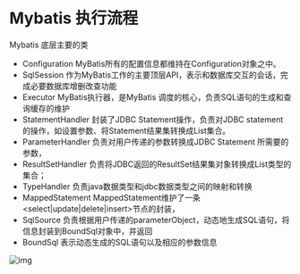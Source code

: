 # Mybatis 执行流程

Mybatis 底层主要的类

- Configuration     MyBatis所有的配置信息都维持在Configuration对象之中。
- SqlSession       作为MyBatis工作的主要顶层API，表示和数据库交互的会话，完成必要数据库增删改查功能
- Executor        MyBatis执行器，是MyBatis 调度的核心，负责SQL语句的生成和查询缓存的维护
- StatementHandler 封装了JDBC Statement操作，负责对JDBC statement 的操作，如设置参数、将Statement结果集转换成List集合。
- ParameterHandler  负责对用户传递的参数转换成JDBC Statement 所需要的参数，
- ResultSetHandler  负责将JDBC返回的ResultSet结果集对象转换成List类型的集合；
- TypeHandler      负责java数据类型和jdbc数据类型之间的映射和转换
- MappedStatement  MappedStatement维护了一条<select|update|delete|insert>节点的封装，
- SqlSource        负责根据用户传递的parameterObject，动态地生成SQL语句，将信息封装到BoundSql对象中，并返回
- BoundSql        表示动态生成的SQL语句以及相应的参数信息

![img](http://img.blog.csdn.net/20141028140852531?watermark/2/text/aHR0cDovL2Jsb2cuY3Nkbi5uZXQvbHVhbmxvdWlz/font/5a6L5L2T/fontsize/400/fill/I0JBQkFCMA==/dissolve/70/gravity/SouthEast)